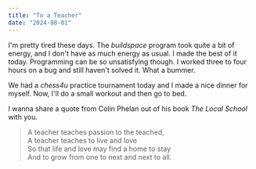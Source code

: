 ```yaml
---
title: "To a Teacher"
date: "2024-08-01"
---
```


I'm pretty tired these days. The _buildspace_ program took quite a bit of energy, and I don't have as much energy as usual. I made the best of it today. Programming can be so unsatisfying though. I worked three to four hours on a bug and still haven't solved it. What a bummer.

We had a _chess4u_ practice tournament today and I made a nice dinner for myself. Now, I'll do a small workout and then go to bed.

I wanna share a quote from Colin Phelan out of his book _The Local School_ with you.

> A teacher teaches passion to the teached,  
> A teacher teaches to live and love  
> So that life and love may find a home to stay  
> And to grow from one to next and next to all.
